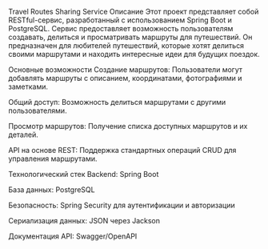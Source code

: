 Travel Routes Sharing Service
Описание
Этот проект представляет собой RESTful-сервис, разработанный с использованием Spring Boot и PostgreSQL. Сервис предоставляет возможность пользователям создавать, делиться и просматривать маршруты для путешествий. Он предназначен для любителей путешествий, которые хотят делиться своими маршрутами и находить интересные идеи для будущих поездок.

Основные возможности
Создание маршрутов: Пользователи могут добавлять маршруты с описанием, координатами, фотографиями и заметками.

Общий доступ: Возможность делиться маршрутами с другими пользователями.

Просмотр маршрутов: Получение списка доступных маршрутов и их деталей.

API на основе REST: Поддержка стандартных операций CRUD для управления маршрутами.

Технологический стек
Backend: Spring Boot

База данных: PostgreSQL

Безопасность: Spring Security для аутентификации и авторизации

Сериализация данных: JSON через Jackson

Документация API: Swagger/OpenAPI